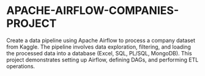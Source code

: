 # APACHE-AIRFLOW-COMPANIES-PROJECT
Create a data pipeline using Apache Airflow to process a company dataset from Kaggle. The pipeline involves data exploration, filtering, and loading the processed data into a database (Excel, SQL, PL/SQL, MongoDB). This project demonstrates setting up Airflow, defining DAGs, and performing ETL operations.
